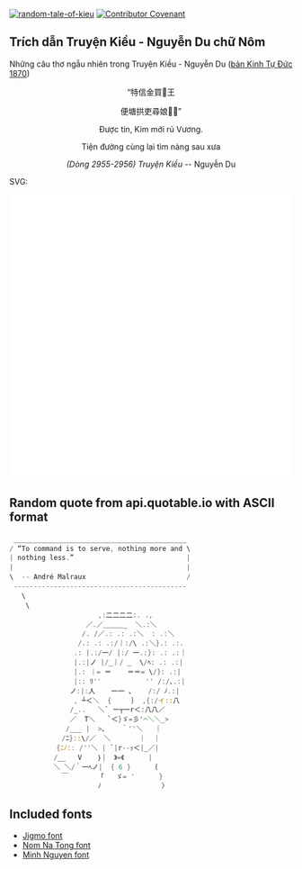 [![random-tale-of-kieu](https://github.com/huuquyet/random-tale-of-kieu/actions/workflows/random-tale-of-kieu.yml/badge.svg)](https://github.com/huuquyet/random-tale-of-kieu/actions/workflows/random-tale-of-kieu.yml)
[![Contributor Covenant](https://img.shields.io/badge/Contributor%20Covenant-2.1-4baaaa.svg)](.github/CODE_OF_CONDUCT.md "Contributor Covenant 2.1")

## Trích dẫn Truyện Kiều - Nguyễn Du chữ Nôm

Những câu thơ ngẫu nhiên trong Truyện Kiều - Nguyễn Du ([bản Kinh Tự Đức 1870](https://vi.wikisource.org/wiki/Truy%E1%BB%87n_Ki%E1%BB%81u_(b%E1%BA%A3n_Kinh_T%E1%BB%B1_%C4%90%E1%BB%A9c_1870)))

<div align="center">
<!-- START_KIEU -->
      <p class="nom">“特信金買𫫵王</p>
      <p class="nom">便塘拱吏尋娘𡢐𠸗”</p>
      <p class="quocngu">Được tin, Kim mới rủ Vương.</p>
      <p class="quocngu">Tiện đường cùng lại tìm nàng sau xưa</p>
      <p class="author"><i>(Dòng 2955-2956) Truyện Kiều</i> -- Nguyễn Du</p>
<!-- END_KIEU -->
</div>

SVG:

<div align="center">
  <img src="./assets/random-kieu.svg" alt="The Tale of Kieu - Nguyen Du">
</div>

## Random quote from api.quotable.io with ASCII format

<!-- START_QUOTE -->
```rust
 ___________________________________________
/ “To command is to serve, nothing more and \
| nothing less.”                            |
|                                           |
\  -- André Malraux                         /
 -------------------------------------------
   \
    \
                      ,:二二二二:. .,
                   ／.／＿＿＿_  ＼.:＼
                  /. /／.: .: .:＼  : .:＼
                 /.: .: .:/｜:/\ .:＼}.: .:.
                .: |.:/一/ |:/ 一.:}: .: .:｜
                |.:|ノ |/_｜/ _  \/ﾍ: .: .:|
                |.: ｜= ＝    ＝＝= \/}: .:|
                |:: ﾘ''           '' /:/､.:|
               ノ:|:人    一一 ､    /:/ ﾉ.:|
                , ┴＜＼  {     ｝ ,{:/イ::八
               /_..   ＼` ー┬一r＜:八八／
               ／  T＼   `＜}ゞ=彡'⌒＼＼_>
              /___ |  >､    ｀''＼   ｜
             /ﾆ}::\/／  ＼       ｜  ｜
          　{ﾆﾉ:: /''＼ | `|r--ｯ＜|_／|
           /__   V    ｝|  》=《      |
           ＼ ＼/｀一ﾍノ|  { 6 }     ｛ 
             ￣        ｢   ゞ= '      }
                      ﾉ               〉 
```
<!-- END_QUOTE -->

## Included fonts

- [Jigmo font](https://github.com/kamichikoichi/jigmo)
- [Nom Na Tong font](https://github.com/nomfoundation/font)
- [Minh Nguyen font](https://github.com/TKYKmori/Minh-Nguyen)

